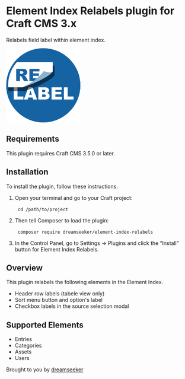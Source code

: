 # Element Index Relabels plugin for Craft CMS 3.x

Relabels field label within element index.

![Screenshot](resources/img/plugin-logo.png)

## Requirements

This plugin requires Craft CMS 3.5.0 or later.

## Installation

To install the plugin, follow these instructions.

1. Open your terminal and go to your Craft project:

        cd /path/to/project

2. Then tell Composer to load the plugin:

        composer require dreamseeker/element-index-relabels

3. In the Control Panel, go to Settings → Plugins and click the “Install” button for Element Index Relabels.

## Overview

This plugin relabels the following elements in the Element Index.

- Header row labels (tabele view only)
- Sort menu button and option's label
- Checkbox labels in the source selection modal

## Supported Elements

- Entries
- Categories
- Assets
- Users

Brought to you by [dreamseeker](https://github.com/dreamseeker)
